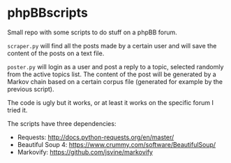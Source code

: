 # phpBBscripts
Small repo with some scripts to do stuff on a phpBB forum. 

`scraper.py` will find all the posts made by a certain user and will save the content of the posts on a text file.

`poster.py` will login as a user and post a reply to a topic, selected randomly from the active topics list. The content of the post will be generated by a Markov chain based on a certain corpus file (generated for example by the previous script).

The code is ugly but it works, or at least it works on the specific forum I tried it.

The scripts have three dependencies:
 * Requests: http://docs.python-requests.org/en/master/
 * Beautiful Soup 4: https://www.crummy.com/software/BeautifulSoup/
 * Markovify: https://github.com/jsvine/markovify

